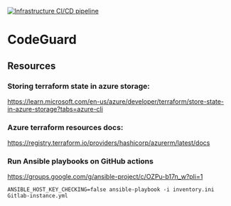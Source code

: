 [![Infrastructure CI/CD pipeline](https://github.com/ozennou/code-keeper/actions/workflows/infra-pipeline.yml/badge.svg)](https://github.com/ozennou/code-keeper/actions/workflows/infra-pipeline.yml)

# CodeGuard

## Resources
### Storing terraform state in azure storage:
https://learn.microsoft.com/en-us/azure/developer/terraform/store-state-in-azure-storage?tabs=azure-cli
### Azure terraform resources docs:
https://registry.terraform.io/providers/hashicorp/azurerm/latest/docs
### Run Ansible playbooks on GitHub actions
https://groups.google.com/g/ansible-project/c/OZPu-b17n_w?pli=1


```
ANSIBLE_HOST_KEY_CHECKING=false ansible-playbook -i inventory.ini Gitlab-instance.yml
```
